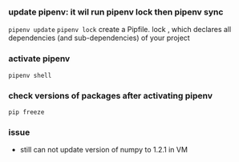 

### update pipenv:  it wil run pipenv lock then pipenv sync
```pipenv update```
```pipenv lock``` 
 create a Pipfile. lock , which declares all dependencies (and sub-dependencies) of your project

### activate pipenv
```pipenv shell```


### check versions of packages after activating pipenv
```pip freeze```


### issue
* still can not update version of numpy to 1.2.1 in VM